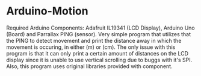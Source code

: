 # Arduino-Motion
Required Arduino Components: Adafruit IL19341 (LCD Display), Arduino Uno (Board) and Parrallax PING (sensor). 
Very simple program that utilizes that the PING to detect movement and print the distance away in which the movement is occuring, in either (m) or (cm). The only issue with this program is that it can only print a certain amount of distances on the LCD display since it is unable to use vertical scrolling due to buggs with it's SPI. Also, this program uses original libraries provided with component.
